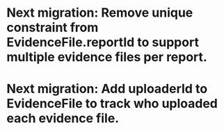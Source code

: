 # Next migration: Remove unique constraint from EvidenceFile.reportId to support multiple evidence files per report.
# Next migration: Add uploaderId to EvidenceFile to track who uploaded each evidence file. 